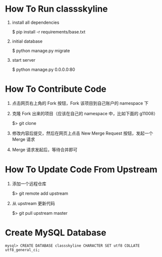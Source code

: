 
# How To Run classskyline

1. install all dependencies

    $ pip install -r requirements/base.txt

2. initial database

    $ python manage.py migrate

3. start server

    $ python manage.py 0.0.0.0:80

# How To Contribute Code

1. 点击网页右上角的 Fork 按钮，Fork 该项目到自己账户的 namespace 下

2. 克隆 Fork 出来的项目（应该在自己的 namespace 中，比如下面的 g11008）

    $> git clone 

3. 修改内容后提交，然后在网页上点击 New Merge Request 按钮，发起一个 Merge 请求

4. Merge 请求发起后，等待合并即可

# How To Update Code From Upstream

1. 添加一个远程仓库

    $> git remote add upstream 

2. 从 upstream 更新代码

    $> git pull upstream master


# Create MySQL Database

    mysql> CREATE DATABASE classskyline CHARACTER SET utf8 COLLATE utf8_general_ci;
